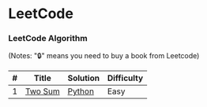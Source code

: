 # LeetCode

### LeetCode Algorithm

(Notes: "🔒" means you need to buy a book from Leetcode)

| #   | Title                                             | Solution                         | Difficulty |
| --- | ------------------------------------------------- | -------------------------------- | ---------- |
| 1   | [Two Sum](https://leetcode.com/problems/two-sum/) | [Python](./algorithms/TwoSum.py) | Easy       |

